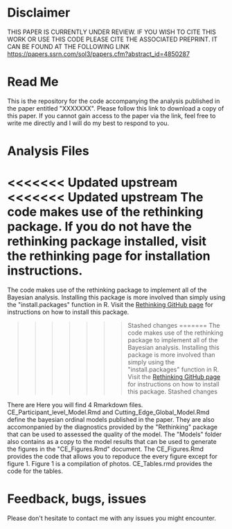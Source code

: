 # Disclaimer

THIS PAPER IS CURRENTLY UNDER REVIEW. IF YOU WISH TO CITE THIS WORK OR USE THIS CODE PLEASE CITE THE ASSOCIATED PREPRINT. IT CAN BE FOUND AT THE FOLLOWING LINK https://papers.ssrn.com/sol3/papers.cfm?abstract_id=4850287

# Read Me

This is the repository for the code accompanying the analysis published in the paper entitled "XXXXXXX". Please follow this link to download a copy of this paper. If you cannot gain access to the paper via the link, feel free to write me directly and I will do my best to respond to you.

# Analysis Files

<<<<<<< Updated upstream
<<<<<<< Updated upstream
The code makes use of the rethinking package. If you do not have the rethinking package installed, visit the rethinking page for installation instructions. 
=======
The code makes use of the rethinking package to implement all of the Bayesian analysis. Installing this package is more involved than simply using the "install.packages" function in R.  Visit the [Rethinking GitHub page](https://github.com/rmcelreath/rethinking) for instructions on how to install this package. 
>>>>>>> Stashed changes
=======
The code makes use of the rethinking package to implement all of the Bayesian analysis. Installing this package is more involved than simply using the "install.packages" function in R.  Visit the [Rethinking GitHub page](https://github.com/rmcelreath/rethinking) for instructions on how to install this package. 
>>>>>>> Stashed changes

There are  Here you will find 4 Rmarkdown files. CE_Participant_level_Model.Rmd and Cutting_Edge_Global_Model.Rmd define the bayesian ordinal models published in the paper. They are also accomonpanied by the diagnostics provided by the "Rethinking" package that can be used to assessed the quality of the model. The "Models" folder also contains as a copy to the model results that can be used to generate the figures in the "CE_Figures.Rmd" document. The CE_Figures.Rmd provides the code that allows you to repoduce the every figure except for figure 1. Figure 1 is a compilation of photos. CE_Tables.rmd provides the code for the tables.

# Feedback, bugs, issues

Please don't hesitate to contact me with any issues you might encounter.
